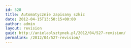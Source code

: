 ```yaml
---
id: 528
title: Automatycznie zapisany szkic
date: 2012-04-15T13:50:15+00:00
author: admin
layout: revision
guid: http://anielaolsztynek.pl/2012/04/527-revision/
permalink: /2012/04/527-revision/
---
```

